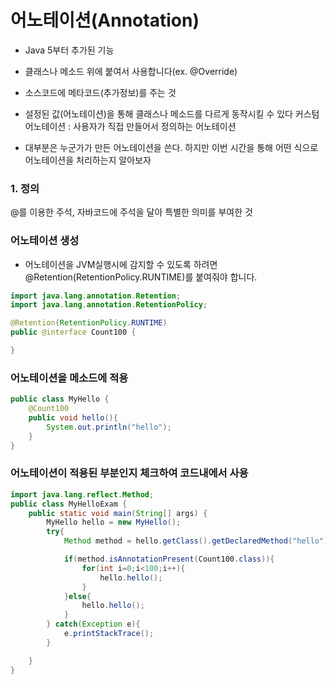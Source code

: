 # 어노테이션(Annotation)
+ Java 5부터 추가된 기능

+ 클래스나 메소드 위에 붙여서 사용합니다(ex. @Override)

+ 소스코드에 메타코드(추가정보)를 주는 것

+ 설정된 값(어노테이션)을 통해 클래스나 메소드를 다르게 동작시킬 수 있다
커스텀 어노테이션 : 사용자가 직접 만들어서 정의하는 어노테이션

+ 대부분은 누군가가 만든 어노테이션을 쓴다. 하지만 이번 시간을 통해 어떤 식으로 어노테이션을 처리하는지 알아보자
### 1. 정의
 @를 이용한 주석, 자바코드에 주석을 달아 특별한 의미를 부여한 것


### 어노테이션 생성
+ 어노테이션을 JVM실행시에 감지할 수 있도록 하려면 @Retention(RetentionPolicy.RUNTIME)를 붙여줘야 합니다.
 ```java
 import java.lang.annotation.Retention;
import java.lang.annotation.RetentionPolicy;

@Retention(RetentionPolicy.RUNTIME)
public @interface Count100 {

}
```
### 어노테이션을 메소드에 적용
```java
public class MyHello {
    @Count100
    public void hello(){
        System.out.println("hello");
    }
}
```
### 어노테이션이 적용된  부분인지 체크하여 코드내에서 사용
```java
import java.lang.reflect.Method;
public class MyHelloExam {
    public static void main(String[] args) {
        MyHello hello = new MyHello();
        try{
            Method method = hello.getClass().getDeclaredMethod("hello");

            if(method.isAnnotationPresent(Count100.class)){
                for(int i=0;i<100;i++){
                    hello.hello();
                }
            }else{
                hello.hello();
            }
        } catch(Exception e){
            e.printStackTrace();
        }

    }
}
```
